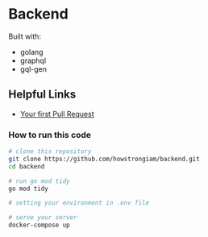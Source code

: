 # Backend
Built with:
- golang
- graphql
- gql-gen
## Helpful Links
- [ Your first Pull Request ]( https://github.com/howstrongiam/frontend/wiki/Find-or-Create-An-Issue )

### How to run this code
```bash
# clone this repository
git clone https://github.com/howstrongiam/backend.git
cd backend

# run go mod tidy
go mod tidy

# setting your environment in .env file

# serve your server
docker-compose up 
```